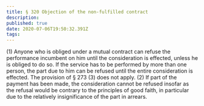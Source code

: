 ```yaml
---
title: § 320 Objection of the non-fulfilled contract 
description: 
published: true
date: 2020-07-06T19:50:32.391Z
tags: 
---
```


(1) Anyone who is obliged under a mutual contract can refuse the performance incumbent on him until the consideration is effected, unless he is obliged to do so. If the service has to be performed by more than one person, the part due to him can be refused until the entire consideration is effected. The provision of § 273 (3) does not apply.
(2) If part of the payment has been made, the consideration cannot be refused insofar as the refusal would be contrary to the principles of good faith, in particular due to the relatively insignificance of the part in arrears.

